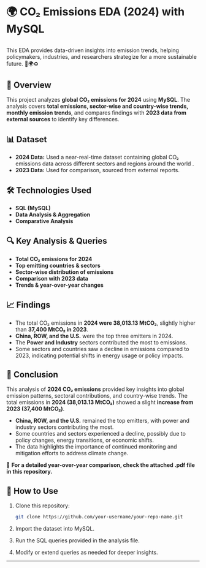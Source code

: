 # 🌍 CO₂ Emissions EDA (2024) with MySQL

##
This EDA provides data-driven insights into emission trends, helping policymakers, industries, and researchers strategize for a more sustainable future. 🌱🌍♻️

## 📌 Overview  
This project analyzes **global CO₂ emissions for 2024** using **MySQL**. The analysis covers **total emissions, sector-wise and country-wise trends, monthly emission trends**, and compares findings with **2023 data from external sources** to identify key differences.  

## 📊 Dataset  
- **2024 Data:** Used a near-real-time dataset containing global CO₂ emissions data across different sectors and regions around the world .
- **2023 Data:** Used for comparison, sourced from external reports.  

## 🛠 Technologies Used  
- **SQL (MySQL)**  
- **Data Analysis & Aggregation**  
- **Comparative Analysis**  

## 🔍 Key Analysis & Queries  

- **Total CO₂ emissions for 2024**  
- **Top emitting countries & sectors**  
- **Sector-wise distribution of emissions**  
- **Comparison with 2023 data**  
- **Trends & year-over-year changes**  

## 📈 Findings  

- The total CO₂ emissions in **2024 were 38,013.13 MtCO₂**, slightly higher than **37,400 MtCO₂ in 2023**.  
- **China, ROW, and the U.S.** were the top three emitters in 2024.  
- The **Power and Industry** sectors contributed the most to emissions.  
- Some sectors and countries saw a decline in emissions compared to 2023, indicating potential shifts in energy usage or policy impacts.  

## 📌 Conclusion  

This analysis of **2024 CO₂ emissions** provided key insights into global emission patterns, sectoral contributions, and country-wise trends. The total emissions in **2024 (38,013.13 MtCO₂)** showed a slight **increase from 2023 (37,400 MtCO₂)**.  

- **China, ROW, and the U.S.** remained the top emitters, with power and industry sectors contributing the most.  
- Some countries and sectors experienced a decline, possibly due to policy changes, energy transitions, or economic shifts.  
- The data highlights the importance of continued monitoring and mitigation efforts to address climate change.  

📌 **For a detailed year-over-year comparison, check the attached .pdf file in this repository.**  


## 🚀 How to Use  

1. Clone this repository:  

   ```sh
   git clone https://github.com/your-username/your-repo-name.git

2. Import the dataset into MySQL.
3. Run the SQL queries provided in the analysis file.
4. Modify or extend queries as needed for deeper insights.

   
---



